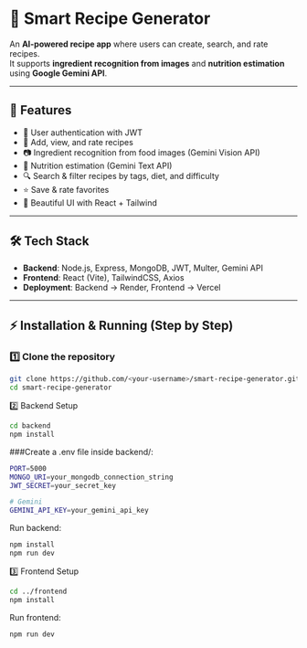 # 🍳 Smart Recipe Generator

An **AI-powered recipe app** where users can create, search, and rate recipes.  
It supports **ingredient recognition from images** and **nutrition estimation** using **Google Gemini API**.

---

## 🚀 Features
- 🔐 User authentication with JWT
- 🥗 Add, view, and rate recipes
- 📷 Ingredient recognition from food images (Gemini Vision API)
- 🍎 Nutrition estimation (Gemini Text API)
- 🔍 Search & filter recipes by tags, diet, and difficulty
- ⭐ Save & rate favorites
- 🎨 Beautiful UI with React + Tailwind

---

## 🛠 Tech Stack
- **Backend**: Node.js, Express, MongoDB, JWT, Multer, Gemini API  
- **Frontend**: React (Vite), TailwindCSS, Axios  
- **Deployment**: Backend → Render, Frontend → Vercel  

---

## ⚡ Installation & Running (Step by Step)

### 1️⃣ Clone the repository
```bash
git clone https://github.com/<your-username>/smart-recipe-generator.git
cd smart-recipe-generator
```
2️⃣ Backend Setup
```bash
cd backend
npm install
```
###Create a .env file inside backend/:
```bash
PORT=5000
MONGO_URI=your_mongodb_connection_string
JWT_SECRET=your_secret_key

# Gemini
GEMINI_API_KEY=your_gemini_api_key
```

Run backend:
```bash
npm install
npm run dev
```
3️⃣ Frontend Setup
```bash
cd ../frontend
npm install
```
Run frontend:
```bash
npm run dev
```
